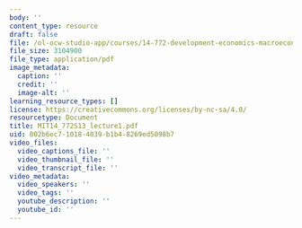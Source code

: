 ```yaml
---
body: ''
content_type: resource
draft: false
file: /ol-ocw-studio-app/courses/14-772-development-economics-macroeconomics-spring-2013/mit14_772s13_lecture1.pdf
file_size: 3104900
file_type: application/pdf
image_metadata:
  caption: ''
  credit: ''
  image-alt: ''
learning_resource_types: []
license: https://creativecommons.org/licenses/by-nc-sa/4.0/
resourcetype: Document
title: MIT14_772S13_lecture1.pdf
uid: 002b6ec7-1018-4039-b1b4-8269ed5098b7
video_files:
  video_captions_file: ''
  video_thumbnail_file: ''
  video_transcript_file: ''
video_metadata:
  video_speakers: ''
  video_tags: ''
  youtube_description: ''
  youtube_id: ''
---
```

